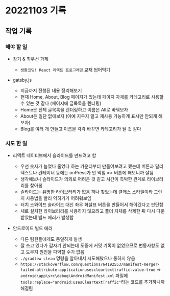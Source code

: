 ﻿# 20221103 기록
## 작업 기록
### 해야 할 일
- 장기 & 최우선 과제
  - `생활코딩! React 리액트 프로그래밍` 교재 씹어먹기

- gatsby.js
  - 지금까지 진행된 내용 정리해보기
  - 현재 Home, About, Blog 페이지가 있는데 페이지 자체를 카테고리로 사용할 수 있는 것 같다 (페이지에 글목록을 렌더링)
  - Home은 전체 글목록을 렌더링하고 이름은 All로 바꿔보자
  - About은 일단 없애보자 (아예 지우지 말고 재사용 가능하게 표시만 안되게 해보자)
  - Blog를 여러 개 만들고 이름을 각각 바꾸면 카테고리가 될 것 같다


### 시도 한 일
- 리액트 네이티브에서 슬라이드를 만드려고 함
  - 우선 숫자가 늘었다 줄었다 하는 카운터부터 만들어보려고 했는데 버튼과 달리 텍스트나 컨테이너 등에는 onPress가 안 먹힘 => 버튼에 해보니까 잘됨
  - 생각해보니 슬라이드가 의외로 어려운 것 같고 시간이 촉박한 관계로 라이브러리를 찾아봄
  - 슬라이드는 유명한 라이브러리가 없음 하나 찾았는데 클래스 스타일이라 그런지 사용법을 빨리 익히기가 어려워보임
  - 터치 스와이프 슬라이드 대신 좌우 화살표 버튼을 만들어서 해야겠다고 판단함
  - 새로 설치한 라이브러리를 사용하지 않으려고 폴더 자체를 삭제한 뒤 다시 다운받았는데 빌드 에러가 발생함

- 안드로이드 빌드 에러
  - 다른 팀원들에게도 동일하게 발생
  - 잘 쓰고 있다가 갑자기 안되는데 도중에 커밋 기록이 없었으므로 변동사항도 없고 도무지 원인을 파악할 수가 없음
  - `./gradlew clean` 명령을 알아내서 시도해봤으나 통하지 않음
  - `https://stackoverflow.com/questions/64192553/manifest-merger-failed-attribute-applicationusescleartexttraffic-value-true` => `android\app\src\debug\AndroidManifest.xml` 파일에 `tools:replace="android:usesCleartextTraffic"`라는 코드를 추가하니까 해결됨